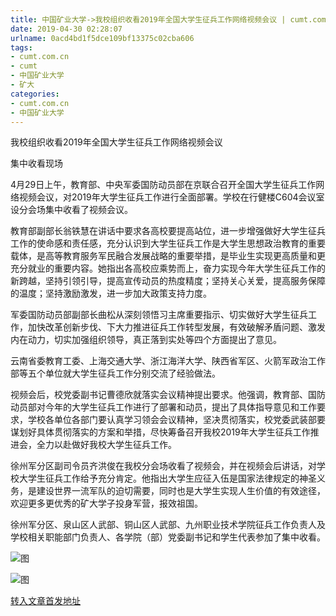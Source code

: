 ```yaml
---
title: 中国矿业大学->我校组织收看2019年全国大学生征兵工作网络视频会议 | cumt.com.cn
date: 2019-04-30 02:28:07
urlname: 0acd4bd1f5dce109bf13375c02cba606
tags: 
- cumt.com.cn
- cumt
- 中国矿业大学
- 矿大
categories:
- cumt.com.cn
- 中国矿业大学
---
```


我校组织收看2019年全国大学生征兵工作网络视频会议

集中收看现场

4月29日上午，教育部、中央军委国防动员部在京联合召开全国大学生征兵工作网络视频会议，对2019年大学生征兵工作进行全面部署。学校在行健楼C604会议室设分会场集中收看了视频会议。

教育部副部长翁铁慧在讲话中要求各高校要提高站位，进一步增强做好大学生征兵工作的使命感和责任感，充分认识到大学生征兵工作是大学生思想政治教育的重要载体，是高等教育服务军民融合发展战略的重要举措，是毕业生实现更高质量和更充分就业的重要内容。她指出各高校应乘势而上，奋力实现今年大学生征兵工作的新跨越，坚持引领引导，提高宣传动员的热度精度；坚持关心关爱，提高服务保障的温度；坚持激励激发，进一步加大政策支持力度。

军委国防动员部副部长曲松从深刻领悟习主席重要指示、切实做好大学生征兵工作，加快改革创新步伐、下大力推进征兵工作转型发展，有效破解矛盾问题、激发内在动力，切实加强组织领导，真正落到实处等四个方面提出了意见。

云南省委教育工委、上海交通大学、浙江海洋大学、陕西省军区、火箭军政治工作部等五个单位就大学生征兵工作分别交流了经验做法。

视频会后，校党委副书记曹德欣就落实会议精神提出要求。他强调，教育部、国防动员部对今年的大学生征兵工作进行了部署和动员，提出了具体指导意见和工作要求，学校各单位各部门要认真学习领会会议精神，坚决贯彻落实，校党委武装部要谋划好具体贯彻落实的方案和举措，尽快筹备召开我校2019年大学生征兵工作推进会，全力以赴做好我校大学生征兵工作。

徐州军分区副司令员齐洪俊在我校分会场收看了视频会，并在视频会后讲话，对学校大学生征兵工作给予充分肯定。他指出大学生应征入伍是国家法律规定的神圣义务，是建设世界一流军队的迫切需要，同时也是大学生实现人生价值的有效途径，欢迎更多更优秀的矿大学子投身军营，报效祖国。

徐州军分区、泉山区人武部、铜山区人武部、九州职业技术学院征兵工作负责人及学校相关职能部门负责人、各学院（部）党委副书记和学生代表参加了集中收看。

![图](http://xwzx.cumt.edu.cn/_upload/article/images/40/cd/05352b704cbc9bc540e6d880b6e3/c804b011-67b4-40c5-a135-0a534059ec0c.jpg)

![图](http://xwzx.cumt.edu.cn/_upload/article/images/40/cd/05352b704cbc9bc540e6d880b6e3/911bcfc0-2764-44a3-a4cd-974683d2b8fb.jpg)

[转入文章首发地址](http://xwzx.cumt.edu.cn/f9/20/c513a522528/page.htm)